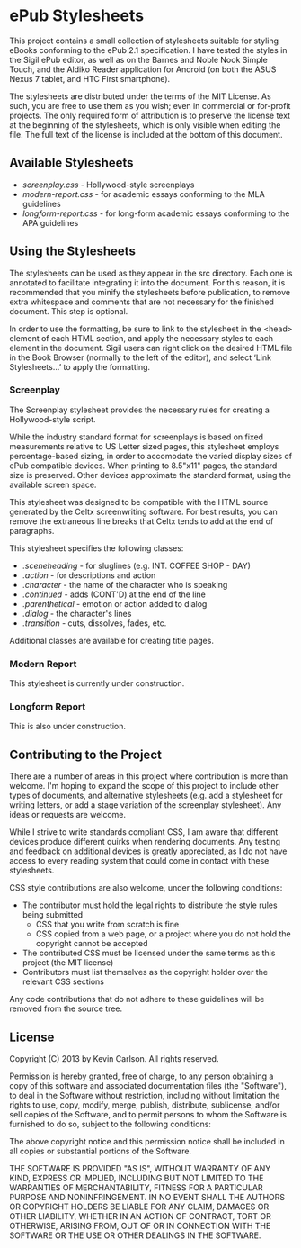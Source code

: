 ePub Stylesheets
================

This project contains a small collection of stylesheets suitable for styling eBooks conforming to the ePub 2.1 specification. I have tested the styles in the Sigil ePub editor, as well as on the Barnes and Noble Nook Simple Touch, and the Aldiko Reader application for Android (on both the ASUS Nexus 7 tablet, and HTC First smartphone).

The stylesheets are distributed under the terms of the MIT License. As such, you are free to use them as you wish; even in commercial or for-profit projects. The only required form of attribution is to preserve the license text at the beginning of the stylesheets, which is only visible when editing the file. The full text of the license is included at the bottom of this document.

## Available Stylesheets

* *screenplay.css* - Hollywood-style screenplays
* *modern-report.css* - for academic essays conforming to the MLA guidelines
* *longform-report.css* - for long-form academic essays conforming to the APA guidelines

## Using the Stylesheets
The stylesheets can be used as they appear in the src directory. Each one is annotated to facilitate integrating it into the document. For this reason, it is recommended that you minify the stylesheets before publication, to remove extra whitespace and comments that are not necessary for the finished document. This step is optional.

In order to use the formatting, be sure to link to the stylesheet in the &lt;head&gt; element of each HTML section, and apply the necessary styles to each element in the document. Sigil users can right click on the desired HTML file in the Book Browser (normally to the left of the editor), and select &lsquo;Link Stylesheets&hellip;&rsquo; to apply the formatting.

### Screenplay

The Screenplay stylesheet provides the necessary rules for creating a Hollywood-style script.

While the industry standard format for screenplays is based on fixed measurements relative to US Letter sized pages, this stylesheet employs percentage-based sizing, in order to accomodate the varied display sizes of ePub compatible devices. When printing to 8.5"x11" pages, the standard size is preserved. Other devices approximate the standard format, using the available screen space.

This stylesheet was designed to be compatible with the HTML source generated by the Celtx screenwriting software. For best results, you can remove the extraneous line breaks that Celtx tends to add at the end of paragraphs.

This stylesheet specifies the following classes:

* *.sceneheading* - for sluglines (e.g. INT. COFFEE SHOP - DAY)
* *.action* - for descriptions and action
* *.character* - the name of the character who is speaking
* *.continued* - adds (CONT'D) at the end of the line
* *.parenthetical* - emotion or action added to dialog
* *.dialog* - the character's lines
* *.transition* - cuts, dissolves, fades, etc.

Additional classes are available for creating title pages.

### Modern Report

This stylesheet is currently under construction.

### Longform Report

This is also under construction.

## Contributing to the Project

There are a number of areas in this project where contribution is more than welcome. I'm hoping to expand the scope of this project to include other types of documents, and alternative stylesheets (e.g. add a stylesheet for writing letters, or add a stage variation of the screenplay stylesheet). Any ideas or requests are welcome.

While I strive to write standards compliant CSS, I am aware that different devices produce different quirks when rendering documents. Any testing and feedback on additional devices is greatly appreciated, as I do not have access to every reading system that could come in contact with these stylesheets.

CSS style contributions are also welcome, under the following conditions:

* The contributor must hold the legal rights to distribute the style rules being submitted
    - CSS that you write from scratch is fine
    - CSS copied from a web page, or a project where you do not hold the copyright cannot be accepted
* The contributed CSS must be licensed under the same terms as this project (the MIT license)
* Contributors must list themselves as the copyright holder over the relevant CSS sections

Any code contributions that do not adhere to these guidelines will be removed from the source tree.

## License

Copyright (C) 2013 by Kevin Carlson. All rights reserved.

Permission is hereby granted, free of charge, to any person obtaining a copy of this software and associated documentation files (the "Software"), to deal in the Software without restriction, including without limitation the rights to use, copy, modify, merge, publish, distribute, sublicense, and/or sell copies of the Software, and to permit persons to whom the Software is furnished to do so, subject to the following conditions:

The above copyright notice and this permission notice shall be included in all copies or substantial portions of the Software.

THE SOFTWARE IS PROVIDED "AS IS", WITHOUT WARRANTY OF ANY KIND, EXPRESS OR IMPLIED, INCLUDING BUT NOT LIMITED TO THE WARRANTIES OF MERCHANTABILITY, FITNESS FOR A PARTICULAR PURPOSE AND NONINFRINGEMENT. IN NO EVENT SHALL THE AUTHORS OR COPYRIGHT HOLDERS BE LIABLE FOR ANY CLAIM, DAMAGES OR OTHER LIABILITY, WHETHER IN AN ACTION OF CONTRACT, TORT OR OTHERWISE, ARISING FROM, OUT OF OR IN CONNECTION WITH THE SOFTWARE OR THE USE OR OTHER DEALINGS IN THE SOFTWARE.
